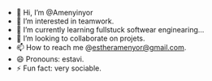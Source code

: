 - 👋 Hi, I’m @Amenyinyor
- 👀 I’m interested in teamwork.
- 🌱 I’m currently learning fullstuck softwear enginearing...
- 💞️ I’m looking to collaborate on projets.
- 📫 How to reach me @estheramenyor@gmail.com.
- 😄 Pronouns: estavi.
- ⚡ Fun fact: very sociable.

<!---
Amenyinyor/Amenyinyor is a ✨ special ✨ repository because its `README.md` (this file) appears on your GitHub profile.
You can click the Preview link to take a look at your changes.
--->
